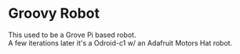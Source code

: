 # Groovy Robot #

This used to be a Grove Pi based robot.  
A few iterations later it's a Odroid-c1 w/ an Adafruit Motors Hat robot.